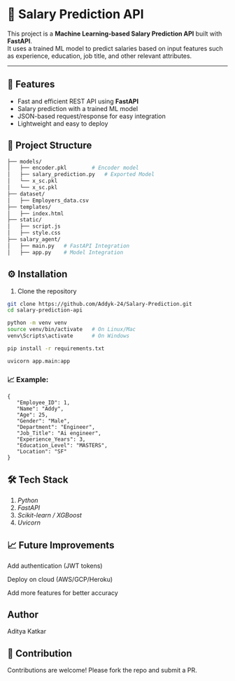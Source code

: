 # 💼 Salary Prediction API  

This project is a **Machine Learning-based Salary Prediction API** built with **FastAPI**.  
It uses a trained ML model to predict salaries based on input features such as experience, education, job title, and other relevant attributes.  

---

## 🚀 Features  
- Fast and efficient REST API using **FastAPI**  
- Salary prediction with a trained ML model  
- JSON-based request/response for easy integration  
- Lightweight and easy to deploy  

## 📂 Project Structure  

```bash
├── models/
│   ├── encoder.pkl        # Encoder model
│   ├── salary_prediction.py   # Exported Model
│   └── x_sc.pkl    
│   └── x_sc.pkl      
├── dataset/
│   ├── Employers_data.csv            
├── templates/
│   ├── index.html            
├── static/
│   ├── script.js        
│   ├── style.css   
├── salary_agent/
│   ├── main.py   # FastAPI Integration
│   ├── app.py    # Model Integration

```

## ⚙️ Installation  

1. Clone the repository  
```bash
git clone https://github.com/Addyk-24/Salary-Prediction.git
cd salary-prediction-api
```
```bash
python -m venv venv
source venv/bin/activate   # On Linux/Mac
venv\Scripts\activate      # On Windows
```
```bash
pip install -r requirements.txt
```
```bash
uvicorn app.main:app
```
### 📈 Example:
```
{
   "Employee_ID": 1,
   "Name": "Addy",
   "Age": 25,
   "Gender": "Male",
   "Department": "Engineer",
   "Job_Title": "Ai engineer",
   "Experience_Years": 3,
   "Education_Level": "MASTERS",
   "Location": "SF"
}
```
## 🛠 Tech Stack

1. *Python*
2. *FastAPI*
3. *Scikit-learn / XGBoost*
4. *Uvicorn*

## 📈 Future Improvements

Add authentication (JWT tokens)

Deploy on cloud (AWS/GCP/Heroku)

Add more features for better accuracy

## Author
Aditya Katkar

## 🤝 Contribution
Contributions are welcome! Please fork the repo and submit a PR.

